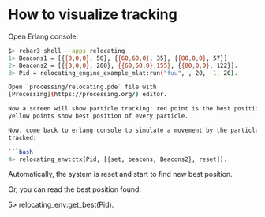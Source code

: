 How to visualize tracking
=========================

Open Erlang console:

```bash
$> rebar3 shell --apps relocating
1> Beacons1 = [{{0,0,0}, 50}, {{60,60,0}, 35}, {{80,0,0}, 57}]
2> Beacons2 = [{{0,0,0}, 200}, {{60,60,0},155}, {{80,0,0}, 122}].
3> Pid = relocating_engine_example_mlat:run("fuu", , 20, -1, 20).

Open `processing/relocating.pde` file with
[Processing](https://processing.org/) editor.

Now a screen will show particle tracking: red point is the best position found,
yellow points show best position of every particle.

Now, come back to erlang console to simulate a movement by the particle
tracked:

```bash
4> relocating_env:ctx(Pid, [{set, beacons, Beacons2}, reset]).
```

Automatically, the system is reset and start to find new best position.

Or, you can read the best position found:

  5> relocating_env:get_best(Pid).
